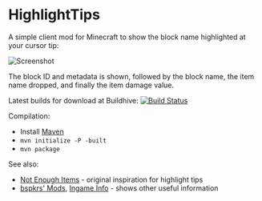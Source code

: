 # HighlightTips

A simple client mod for Minecraft to show the block name highlighted at your cursor tip:

![Screenshot](http://i.imgur.com/sv2NqEn.png "Screenshot")

The block ID and metadata is shown, followed by the block name, the item name dropped, and finally the item damage value.

Latest builds for download at Buildhive: [![Build Status](https://buildhive.cloudbees.com/job/agaricusb/job/HighlightTips/badge/icon)](https://buildhive.cloudbees.com/job/agaricusb/job/HighlightTips/)

Compilation:

* Install [Maven](http://maven.apache.org/)
* `mvn initialize -P -built`
* `mvn package`


See also:

* [Not Enough Items](http://www.minecraftforum.net/topic/909223-14715-smp-chickenbones-mods/) - original inspiration for highlight tips
* [bspkrs' Mods](http://www.minecraftforum.net/topic/1114612-152-bspkrs-mods-armorstatushud-v17-directionhud-v113-statuseffecthud-v110/), [Ingame Info](http://www.minecraftforum.net/topic/1009577-152-daftpvfs-mods-treecapitator-ingameinfo-crystalwing-startinginv-floatingruins/) - shows other useful information



